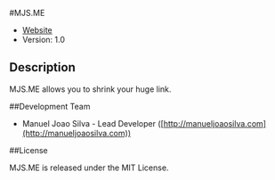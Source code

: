 #MJS.ME

* [Website](http://mjs.me/)
* Version: 1.0

## Description

MJS.ME allows you to shrink your huge link.

##Development Team

* Manuel Joao Silva - Lead Developer ([http://manueljoaosilva.com](http://manueljoaosilva.com))

##License

MJS.ME is released under the MIT License.
